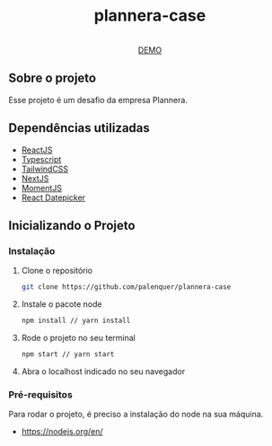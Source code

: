 <p align="center">
  <h1 align="center">plannera-case</h1>
  
  <p align="center">
    <br />
    <a href="plannera-case.vercel.app">DEMO</a>
  </p>
</p>

<h2>Sobre o projeto</h2>


Esse projeto é um desafio da empresa Plannera.

<h2>Dependências utilizadas</h2>

* [ReactJS](https://pt-br.reactjs.org)
* [Typescript](https://www.typescriptlang.org)
* [TailwindCSS](https://tailwindcss.com)
* [NextJS](https://nextjs.org)
* [MomentJS](https://momentjs.com)
* [React Datepicker](https://reactdatepicker.com)

## Inicializando o Projeto

### Instalação

1. Clone o repositório
   ```sh
   git clone https://github.com/palenquer/plannera-case
   ```
2. Instale o pacote node
   ```sh
   npm install // yarn install
   ```
3. Rode o projeto no seu terminal
    ```sh
   npm start // yarn start
   ```
4. Abra o localhost indicado no seu navegador

### Pré-requisitos

Para rodar o projeto, é preciso a instalação do node na sua máquina.

* https://nodejs.org/en/
